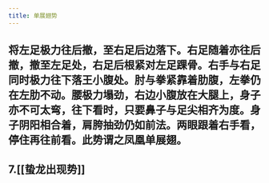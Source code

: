 ```yaml
---
title: 单展翅势
---
```


## 将左足极力往后撤，至右足后边落下。右足随着亦往后撤，撤至左足处，右足后根紧对左足踝骨。右手与右足同时极力往下落王小腹处。肘与拳紧靠着肋腹，左拳仍在左肋不动。腰极力塌劲，右边小腹放在大腿上，身子亦不可太弯，往下看时，只要鼻子与足尖相齐为度。身子阴阳相合着，肩胯抽劲仍如前法。两眼跟着右手看，停住再往前看。此势谓之凤凰单展翅。

## 7.[[蛰龙出现势]]
